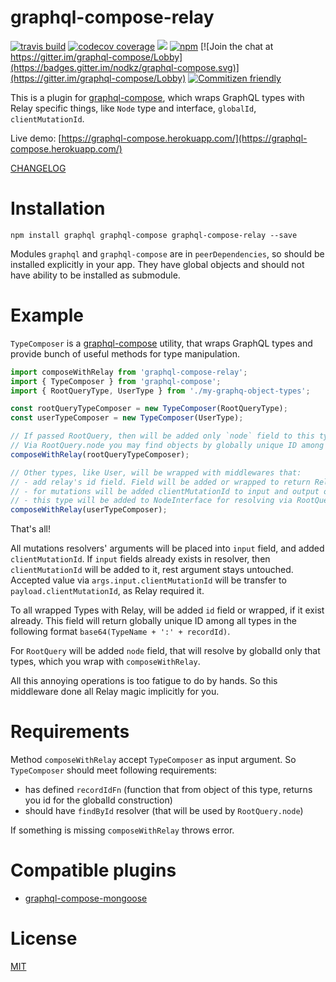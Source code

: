 # graphql-compose-relay

[![travis build](https://img.shields.io/travis/nodkz/graphql-compose-relay.svg)](https://travis-ci.org/nodkz/graphql-compose-relay)
[![codecov coverage](https://img.shields.io/codecov/c/github/nodkz/graphql-compose-relay.svg)](https://codecov.io/github/nodkz/graphql-compose-relay)
[![](https://img.shields.io/npm/v/graphql-compose-relay.svg)](https://www.npmjs.com/package/graphql-compose-relay)
[![npm](https://img.shields.io/npm/dt/graphql-compose-relay.svg)](https://www.npmjs.com/package/graphql-compose-relay)
[![Join the chat at https://gitter.im/graphql-compose/Lobby](https://badges.gitter.im/nodkz/graphql-compose.svg)](https://gitter.im/graphql-compose/Lobby)
[![Commitizen friendly](https://img.shields.io/badge/commitizen-friendly-brightgreen.svg)](http://commitizen.github.io/cz-cli/)


This is a plugin for [graphql-compose](https://github.com/nodkz/graphql-compose), which wraps GraphQL types with Relay specific things, like `Node` type and interface, `globalId`, `clientMutationId`.

Live demo: [https://graphql-compose.herokuapp.com/](https://graphql-compose.herokuapp.com/)

[CHANGELOG](https://github.com/nodkz/graphql-compose-relay/blob/master/CHANGELOG.md)

Installation
============
```
npm install graphql graphql-compose graphql-compose-relay --save
```
Modules `graphql` and `graphql-compose` are in `peerDependencies`, so should be installed explicitly in your app. They have global objects and should not have ability to be installed as submodule.

Example
=======
`TypeComposer` is a [graphql-compose](https://github.com/nodkz/graphql-compose) utility, that wraps GraphQL types and provide bunch of useful methods for type manipulation.
```js
import composeWithRelay from 'graphql-compose-relay';
import { TypeComposer } from 'graphql-compose';
import { RootQueryType, UserType } from './my-graphq-object-types';

const rootQueryTypeComposer = new TypeComposer(RootQueryType);
const userTypeComposer = new TypeComposer(UserType);

// If passed RootQuery, then will be added only `node` field to this type.
// Via RootQuery.node you may find objects by globally unique ID among all types.
composeWithRelay(rootQueryTypeComposer);

// Other types, like User, will be wrapped with middlewares that:
// - add relay's id field. Field will be added or wrapped to return Relay's globally unique ID.
// - for mutations will be added clientMutationId to input and output objects types
// - this type will be added to NodeInterface for resolving via RootQuery.node
composeWithRelay(userTypeComposer);
```
That's all!

All mutations resolvers' arguments will be placed into `input` field, and added `clientMutationId`. If `input` fields already exists in resolver, then  `clientMutationId` will be added to it, rest argument stays untouched. Accepted value via `args.input.clientMutationId` will be transfer to `payload.clientMutationId`, as Relay required it.

To all wrapped Types with Relay, will be added `id` field or wrapped, if it exist already. This field will return globally unique ID among all types in the following format `base64(TypeName + ':' + recordId)`.  

For `RootQuery` will be added `node` field, that will resolve by globalId only that types, which you wrap with `composeWithRelay`.

All this annoying operations is too fatigue to do by hands. So this middleware done all Relay magic implicitly for you.

Requirements
============
Method `composeWithRelay` accept `TypeComposer` as input argument. So `TypeComposer` should meet following requirements:
- has defined `recordIdFn` (function that from object of this type, returns you id for the globalId construction)
- should have `findById` resolver (that will be used by `RootQuery.node`)

If something is missing `composeWithRelay` throws error.

Compatible plugins
==================
- [graphql-compose-mongoose](https://github.com/nodkz/graphql-compose-mongoose)


License
=======
[MIT](https://github.com/nodkz/graphql-compose-relay/blob/master/LICENSE.md)
